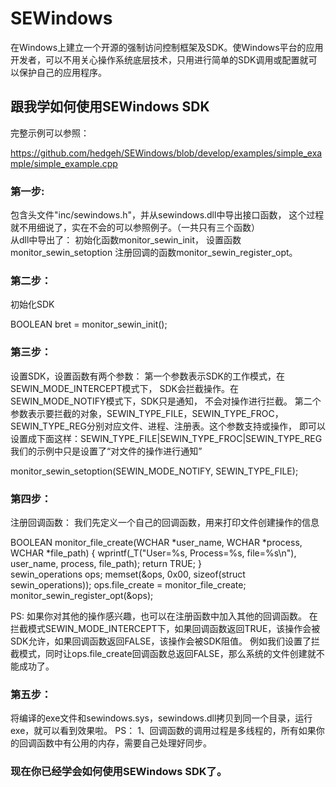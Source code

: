 # SEWindows
在Windows上建立一个开源的强制访问控制框架及SDK。使Windows平台的应用开发者，可以不用关心操作系统底层技术，只用进行简单的SDK调用或配置就可以保护自己的应用程序。

## 跟我学如何使用SEWindows SDK
完整示例可以参照：
		
https://github.com/hedgeh/SEWindows/blob/develop/examples/simple_example/simple_example.cpp

### 第一步:
		
包含头文件"inc/sewindows.h"，并从sewindows.dll中导出接口函数，
这个过程就不用细说了，实在不会的可以参照例子。（一共只有三个函数）  
从dll中导出了：
初始化函数monitor_sewin_init，
设置函数monitor_sewin_setoption
注册回调的函数monitor_sewin_register_opt。

### 第二步：		
初始化SDK
		
BOOLEAN bret = monitor_sewin_init();

### 第三步：
		
设置SDK，设置函数有两个参数：
第一个参数表示SDK的工作模式，在SEWIN_MODE_INTERCEPT模式下，
    SDK会拦截操作。在SEWIN_MODE_NOTIFY模式下，SDK只是通知，
    不会对操作进行拦截。
第二个参数表示要拦截的对象，SEWIN_TYPE_FILE，SEWIN_TYPE_FROC，
    SEWIN_TYPE_REG分别对应文件、进程、注册表。这个参数支持或操作，
    即可以设置成下面这样：SEWIN_TYPE_FILE|SEWIN_TYPE_FROC|SEWIN_TYPE_REG
我们的示例中只是设置了“对文件的操作进行通知”
		
monitor_sewin_setoption(SEWIN_MODE_NOTIFY, SEWIN_TYPE_FILE);

### 第四步：
		
注册回调函数：
我们先定义一个自己的回调函数，用来打印文件创建操作的信息
		
BOOLEAN  monitor_file_create(WCHAR *user_name, WCHAR *process, WCHAR *file_path)
{
    wprintf(_T("User=%s, Process=%s, file=%s\n"), user_name, process, file_path);
    return TRUE;
}  
sewin_operations ops;
memset(&ops, 0x00, sizeof(struct sewin_operations));
ops.file_create = monitor_file_create;
monitor_sewin_register_opt(&ops);
		
PS:
如果你对其他的操作感兴趣，也可以在注册函数中加入其他的回调函数。
在拦截模式SEWIN_MODE_INTERCEPT下，如果回调函数返回TRUE，该操作会被SDK允许，如果回调函数返回FALSE，该操作会被SDK阻值。
例如我们设置了拦截模式，同时让ops.file_create回调函数总返回FALSE，那么系统的文件创建就不能成功了。

### 第五步：
		
将编译的exe文件和sewindows.sys，sewindows.dll拷贝到同一个目录，运行exe，就可以看到效果啦。
PS：
  1、回调函数的调用过程是多线程的，所有如果你的回调函数中有公用的内存，需要自己处理好同步。

### 现在你已经学会如何使用SEWindows SDK了。
  
  
